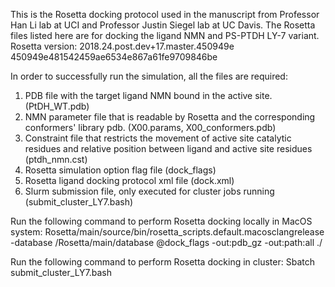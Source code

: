This is the Rosetta docking protocol used in the manuscript from Professor Han Li lab at UCI and Professor Justin Siegel lab at UC Davis. The Rosetta files listed here are for docking the ligand NMN and PS-PTDH LY-7 variant. Rosetta version: 2018.24.post.dev+17.master.450949e 450949e481542459ae6534e867a61fe9709846be

In order to successfully run the simulation, all the files are required:
1.  PDB file with the target ligand NMN bound in the active site. (PtDH_WT.pdb)
2.  NMN parameter file that is readable by Rosetta and the corresponding conformers' library pdb. (X00.params, X00_conformers.pdb)
3.  Constraint file that restricts the movement of active site catalytic residues and relative position between ligand and active site residues (ptdh_nmn.cst)
4.  Rosetta simulation option flag file (dock_flags)
5.  Rosetta ligand docking protocol xml file (dock.xml)
6.  Slurm submission file, only executed for cluster jobs running (submit_cluster_LY7.bash)

Run the following command to perform Rosetta docking locally in MacOS system:
Rosetta/main/source/bin/rosetta_scripts.default.macosclangrelease -database /Rosetta/main/database @dock_flags -out:pdb_gz -out:path:all ./

Run the following command to perform Rosetta docking in cluster:
Sbatch submit_cluster_LY7.bash
